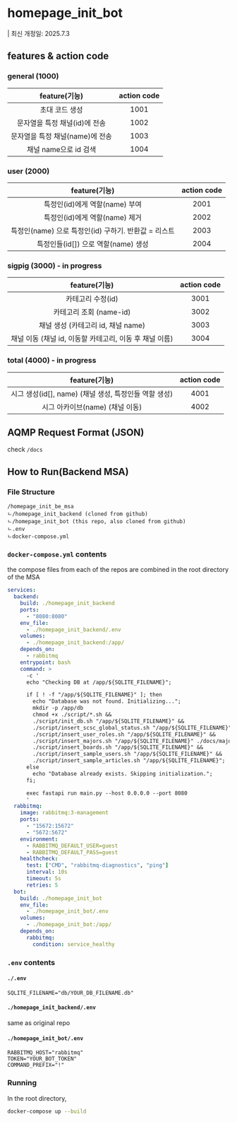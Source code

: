 # homepage_init_bot

| 최신 개정일: 2025.7.3

## features & action code

### general (1000)

|feature(기능)|action code|
|:-----------:|:---------:|
| 초대 코드 생성 | 1001 |
| 문자열을 특정 채널(id)에 전송 | 1002 |
| 문자열을 특정 채널(name)에 전송 | 1003 |
| 채널 name으로 id 검색 | 1004 |

### user (2000)

|feature(기능)|action code|
|:-----------:|:---------:|
| 특정인(id)에게 역할(name) 부여 | 2001 |
| 특정인(id)에게 역할(name) 제거 | 2002 |
| 특정인(name) 으로 특정인(id) 구하기. 반환값 = 리스트 | 2003 |
| 특정인들(id[]) 으로 역할(name) 생성 | 2004 |

### sigpig (3000) - in progress

|feature(기능)|action code|
|:-----------:|:---------:|
| 카테고리 수정(id) | 3001 |
| 카테고리 조회 (name-id) | 3002 |
| 채널 생성 (카테고리 id, 채널 name) | 3003 |
| 채널 이동 (채널 id, 이동할 카테고리, 이동 후 채널 이름) | 3004 |

### total (4000) - in progress

|feature(기능)|action code|
|:-----------:|:---------:|
| 시그 생성(id[], name) (채널 생성, 특정인들 역할 생성) | 4001 |
| 시그 아카이브(name) (채널 이동) | 4002 |


## AQMP Request Format (JSON)

check `/docs`

## How to Run(Backend MSA)

### File Structure

```
/homepage_init_be_msa
ㄴ/homepage_init_backend (cloned from github)
ㄴ/homepage_init_bot (this repo, also cloned from github)
ㄴ.env
ㄴdocker-compose.yml
```

### `docker-compose.yml` contents

the compose files from each of the repos are combined in the root directory of the MSA

```yaml
services:
  backend:
    build: ./homepage_init_backend
    ports:
      - "8080:8080"
    env_file:
      - ./homepage_init_backend/.env
    volumes:
      - ./homepage_init_backend:/app/
    depends_on:
      - rabbitmq
    entrypoint: bash
    command: >
      -c '
      echo "Checking DB at /app/${SQLITE_FILENAME}";

      if [ ! -f "/app/${SQLITE_FILENAME}" ]; then
        echo "Database was not found. Initializing...";
        mkdir -p /app/db
        chmod +x ./script/*.sh &&
        ./script/init_db.sh "/app/${SQLITE_FILENAME}" &&
        ./script/insert_scsc_global_status.sh "/app/${SQLITE_FILENAME}" &&
        ./script/insert_user_roles.sh "/app/${SQLITE_FILENAME}" &&
        ./script/insert_majors.sh "/app/${SQLITE_FILENAME}" ./docs/majors.csv &&
        ./script/insert_boards.sh "/app/${SQLITE_FILENAME}" &&
        ./script/insert_sample_users.sh "/app/${SQLITE_FILENAME}" &&
        ./script/insert_sample_articles.sh "/app/${SQLITE_FILENAME}";
      else
        echo "Database already exists. Skipping initialization.";
      fi;

      exec fastapi run main.py --host 0.0.0.0 --port 8080
      '
  rabbitmq:
    image: rabbitmq:3-management
    ports:
      - "15672:15672"
      - "5672:5672"
    environment:
      - RABBITMQ_DEFAULT_USER=guest
      - RABBITMQ_DEFAULT_PASS=guest
    healthcheck:
      test: ["CMD", "rabbitmq-diagnostics", "ping"]
      interval: 10s
      timeout: 5s
      retries: 5
  bot:
    build: ./homepage_init_bot
    env_file:
      - ./homepage_init_bot/.env
    volumes:
      - ./homepage_init_bot:/app/
    depends_on:
      rabbitmq:
        condition: service_healthy
```

### `.env` contents

#### `./.env`

```
SQLITE_FILENAME="db/YOUR_DB_FILENAME.db"
```

#### `./homepage_init_backend/.env`

same as original repo

#### `./homepage_init_bot/.env`

```
RABBITMQ_HOST="rabbitmq"
TOKEN="YOUR_BOT_TOKEN"
COMMAND_PREFIX="!"
```

### Running

In the root directory,

```bash
docker-compose up --build
```